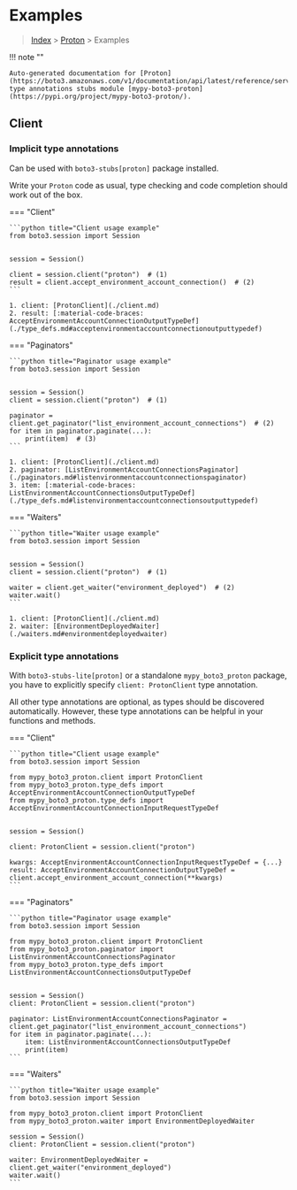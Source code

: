 # Examples

> [Index](../README.md) > [Proton](./README.md) > Examples

!!! note ""

    Auto-generated documentation for [Proton](https://boto3.amazonaws.com/v1/documentation/api/latest/reference/services/proton.html#Proton)
    type annotations stubs module [mypy-boto3-proton](https://pypi.org/project/mypy-boto3-proton/).

## Client

### Implicit type annotations

Can be used with `boto3-stubs[proton]` package installed.

Write your `Proton` code as usual,
type checking and code completion should work out of the box.


=== "Client"

    ```python title="Client usage example"
    from boto3.session import Session


    session = Session()

    client = session.client("proton")  # (1)
    result = client.accept_environment_account_connection()  # (2)
    ```

    1. client: [ProtonClient](./client.md)
    2. result: [:material-code-braces: AcceptEnvironmentAccountConnectionOutputTypeDef](./type_defs.md#acceptenvironmentaccountconnectionoutputtypedef) 



=== "Paginators"

    ```python title="Paginator usage example"
    from boto3.session import Session


    session = Session()
    client = session.client("proton")  # (1)

    paginator = client.get_paginator("list_environment_account_connections")  # (2)
    for item in paginator.paginate(...):
        print(item)  # (3)
    ```

    1. client: [ProtonClient](./client.md)
    2. paginator: [ListEnvironmentAccountConnectionsPaginator](./paginators.md#listenvironmentaccountconnectionspaginator)
    3. item: [:material-code-braces: ListEnvironmentAccountConnectionsOutputTypeDef](./type_defs.md#listenvironmentaccountconnectionsoutputtypedef) 



=== "Waiters"

    ```python title="Waiter usage example"
    from boto3.session import Session


    session = Session()
    client = session.client("proton")  # (1)

    waiter = client.get_waiter("environment_deployed")  # (2)
    waiter.wait()
    ```

    1. client: [ProtonClient](./client.md)
    2. waiter: [EnvironmentDeployedWaiter](./waiters.md#environmentdeployedwaiter)


### Explicit type annotations

With `boto3-stubs-lite[proton]`
or a standalone `mypy_boto3_proton` package, you have to explicitly specify `client: ProtonClient` type annotation.

All other type annotations are optional, as types should be discovered automatically.
However, these type annotations can be helpful in your functions and methods.


=== "Client"

    ```python title="Client usage example"
    from boto3.session import Session

    from mypy_boto3_proton.client import ProtonClient
    from mypy_boto3_proton.type_defs import AcceptEnvironmentAccountConnectionOutputTypeDef
    from mypy_boto3_proton.type_defs import AcceptEnvironmentAccountConnectionInputRequestTypeDef


    session = Session()

    client: ProtonClient = session.client("proton")

    kwargs: AcceptEnvironmentAccountConnectionInputRequestTypeDef = {...}
    result: AcceptEnvironmentAccountConnectionOutputTypeDef = client.accept_environment_account_connection(**kwargs)
    ```



=== "Paginators"

    ```python title="Paginator usage example"
    from boto3.session import Session

    from mypy_boto3_proton.client import ProtonClient
    from mypy_boto3_proton.paginator import ListEnvironmentAccountConnectionsPaginator
    from mypy_boto3_proton.type_defs import ListEnvironmentAccountConnectionsOutputTypeDef


    session = Session()
    client: ProtonClient = session.client("proton")

    paginator: ListEnvironmentAccountConnectionsPaginator = client.get_paginator("list_environment_account_connections")
    for item in paginator.paginate(...):
        item: ListEnvironmentAccountConnectionsOutputTypeDef
        print(item)
    ```



=== "Waiters"

    ```python title="Waiter usage example"
    from boto3.session import Session

    from mypy_boto3_proton.client import ProtonClient
    from mypy_boto3_proton.waiter import EnvironmentDeployedWaiter

    session = Session()
    client: ProtonClient = session.client("proton")

    waiter: EnvironmentDeployedWaiter = client.get_waiter("environment_deployed")
    waiter.wait()
    ```


